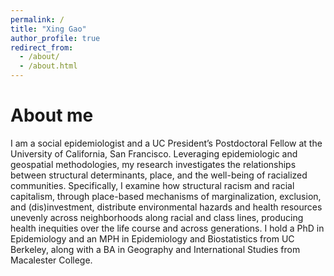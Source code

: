 ```yaml
---
permalink: /
title: "Xing Gao"
author_profile: true
redirect_from: 
  - /about/
  - /about.html
---
```



About me
======
I am a social epidemiologist and a UC President’s Postdoctoral Fellow at the University of California, San Francisco. Leveraging epidemiologic and geospatial methodologies, my research investigates the relationships between structural determinants, place, and the well-being of racialized communities. Specifically, I examine how structural racism and racial capitalism, through place-based mechanisms of marginalization, exclusion, and (dis)investment, distribute environmental hazards and health resources unevenly across neighborhoods along racial and class lines, producing health inequities over the life course and across generations. I hold a PhD in Epidemiology and an MPH in Epidemiology and Biostatistics from UC Berkeley, along with a BA in Geography and International Studies from Macalester College.  


